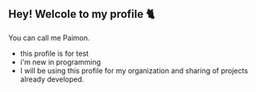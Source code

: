 ## Hey! Welcole to my profile 🐈

You can call me Paimon.

- this profile is for test
- i'm new in programming
- I will be using this profile for my organization and sharing of projects already developed.



<!--
**Paim0nmon/Paim0nmon** is a ✨ _special_ ✨ repository because its `README.md` (this file) appears on your GitHub profile.

Here are some ideas to get you started:

- 🔭 I’m currently working on ...
- 🌱 I’m currently learning ...
- 👯 I’m looking to collaborate on ...
- 🤔 I’m looking for help with ...
- 💬 Ask me about ...
- 📫 How to reach me: ...
- 😄 Pronouns: ...
- ⚡ Fun fact: ...
-->
